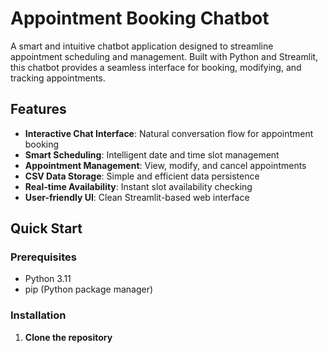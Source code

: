 # Appointment Booking Chatbot 

A smart and intuitive chatbot application designed to streamline appointment scheduling and management. Built with Python and Streamlit, this chatbot provides a seamless interface for booking, modifying, and tracking appointments.

##  Features

- **Interactive Chat Interface**: Natural conversation flow for appointment booking
- **Smart Scheduling**: Intelligent date and time slot management
- **Appointment Management**: View, modify, and cancel appointments
- **CSV Data Storage**: Simple and efficient data persistence
- **Real-time Availability**: Instant slot availability checking
- **User-friendly UI**: Clean Streamlit-based web interface

## Quick Start

### Prerequisites
- Python 3.11
- pip (Python package manager)

### Installation

1. **Clone the repository**
   ```bash
  
